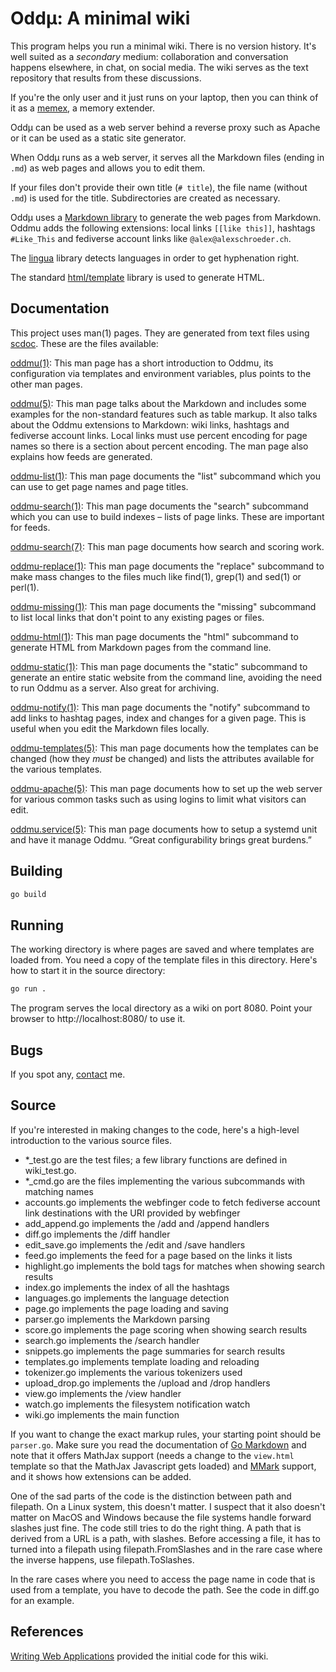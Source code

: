 # Oddµ: A minimal wiki

This program helps you run a minimal wiki. There is no version
history. It's well suited as a *secondary* medium: collaboration and
conversation happens elsewhere, in chat, on social media. The wiki
serves as the text repository that results from these discussions.

If you're the only user and it just runs on your laptop, then you can
think of it as a [memex](https://en.wikipedia.org/wiki/Memex), a
memory extender.

Oddµ can be used as a web server behind a reverse proxy such as Apache
or it can be used as a static site generator.

When Oddµ runs as a web server, it serves all the Markdown files
(ending in `.md`) as web pages and allows you to edit them.

If your files don't provide their own title (`# title`), the file name
(without `.md`) is used for the title. Subdirectories are created as
necessary.

Oddµ uses a [Markdown library](https://github.com/gomarkdown/markdown)
to generate the web pages from Markdown. Oddmu adds the following
extensions: local links `[[like this]]`, hashtags `#Like_This` and
fediverse account links like `@alex@alexschroeder.ch`.

The [lingua](https://github.com/pemistahl/lingua-go) library detects
languages in order to get hyphenation right.

The standard [html/template](https://pkg.go.dev/html/template) library
is used to generate HTML.

## Documentation

This project uses man(1) pages. They are generated from text files
using [scdoc](https://git.sr.ht/~sircmpwn/scdoc). These are the files
available:

[oddmu(1)](/oddmu.git/blob/main/man/oddmu.1.txt): This man page has a
short introduction to Oddmu, its configuration via templates and
environment variables, plus points to the other man pages.

[oddmu(5)](/oddmu.git/blob/main/man/oddmu.5.txt): This man page talks
about the Markdown and includes some examples for the non-standard
features such as table markup. It also talks about the Oddmu
extensions to Markdown: wiki links, hashtags and fediverse account
links. Local links must use percent encoding for page names so there
is a section about percent encoding. The man page also explains how
feeds are generated.

[oddmu-list(1)](/oddmu.git/blob/main/man/oddmu-list.1.txt): This man
page documents the "list" subcommand which you can use to get page
names and page titles.

[oddmu-search(1)](/oddmu.git/blob/main/man/oddmu-search.1.txt): This
man page documents the "search" subcommand which you can use to build
indexes – lists of page links. These are important for feeds.

[oddmu-search(7)](/oddmu.git/blob/main/man/oddmu-search.7.txt): This
man page documents how search and scoring work.

[oddmu-replace(1)](/oddmu.git/blob/main/man/oddmu-replace.1.txt): This
man page documents the "replace" subcommand to make mass changes to
the files much like find(1), grep(1) and sed(1) or perl(1).

[oddmu-missing(1)](/oddmu.git/blob/main/man/oddmu-missing.1.txt): This
man page documents the "missing" subcommand to list local links that
don't point to any existing pages or files.

[oddmu-html(1)](/oddmu.git/blob/main/man/oddmu-html.1.txt): This man
page documents the "html" subcommand to generate HTML from Markdown
pages from the command line.

[oddmu-static(1)](/oddmu.git/blob/main/man/oddmu-static.1.txt): This
man page documents the "static" subcommand to generate an entire
static website from the command line, avoiding the need to run Oddmu
as a server. Also great for archiving.

[oddmu-notify(1)](/oddmu.git/blob/main/man/oddmu-notify.1.txt): This
man page documents the "notify" subcommand to add links to hashtag
pages, index and changes for a given page. This is useful when you
edit the Markdown files locally.

[oddmu-templates(5)](/oddmu.git/blob/main/man/oddmu-templates.5.txt):
This man page documents how the templates can be changed (how they
*must* be changed) and lists the attributes available for the various
templates.

[oddmu-apache(5)](/oddmu.git/blob/main/man/oddmu-apache.5.txt): This
man page documents how to set up the web server for various common
tasks such as using logins to limit what visitors can edit.

[oddmu.service(5)](/oddmu.git/blob/main/man/oddmu.service.5.txt): This
man page documents how to setup a systemd unit and have it manage
Oddmu. “Great configurability brings great burdens.”

## Building

```sh
go build
```

## Running

The working directory is where pages are saved and where templates are
loaded from. You need a copy of the template files in this directory.
Here's how to start it in the source directory:

```sh
go run .
```

The program serves the local directory as a wiki on port 8080. Point
your browser to http://localhost:8080/ to use it.

## Bugs

If you spot any, [contact](https://alexschroeder.ch/wiki/Contact) me.

## Source

If you're interested in making changes to the code, here's a
high-level introduction to the various source files.

- *_test.go are the test files; a few library functions are defined in
  wiki_test.go.
- *_cmd.go are the files implementing the various subcommands with
  matching names
- accounts.go implements the webfinger code to fetch fediverse account
  link destinations with the URI provided by webfinger
- add_append.go implements the /add and /append handlers
- diff.go implements the /diff handler
- edit_save.go implements the /edit and /save handlers
- feed.go implements the feed for a page based on the links it lists
- highlight.go implements the bold tags for matches when showing
  search results
- index.go implements the index of all the hashtags
- languages.go implements the language detection
- page.go implements the page loading and saving
- parser.go implements the Markdown parsing
- score.go implements the page scoring when showing search results
- search.go implements the /search handler
- snippets.go implements the page summaries for search results
- templates.go implements template loading and reloading
- tokenizer.go implements the various tokenizers used
- upload_drop.go implements the /upload and /drop handlers
- view.go implements the /view handler
- watch.go implements the filesystem notification watch
- wiki.go implements the main function

If you want to change the exact markup rules, your starting point
should be `parser.go`. Make sure you read the documentation of [Go
Markdown](https://github.com/gomarkdown/markdown) and note that it
offers MathJax support (needs a change to the `view.html` template so
that the MathJax Javascript gets loaded) and
[MMark](https://mmark.miek.nl/post/syntax/) support, and it shows how
extensions can be added.

One of the sad parts of the code is the distinction between path and
filepath. On a Linux system, this doesn't matter. I suspect that it
also doesn't matter on MacOS and Windows because the file systems
handle forward slashes just fine. The code still tries to do the right
thing. A path that is derived from a URL is a path, with slashes.
Before accessing a file, it has to turned into a filepath using
filepath.FromSlashes and in the rare case where the inverse happens,
use filepath.ToSlashes.

In the rare cases where you need to access the page name in code that
is used from a template, you have to decode the path. See the code in
diff.go for an example.

## References

[Writing Web Applications](https://golang.org/doc/articles/wiki/)
provided the initial code for this wiki.
